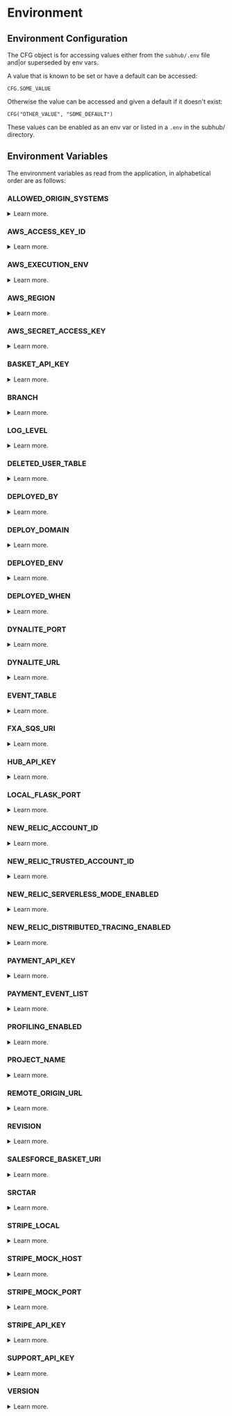 # Environment

## Environment Configuration

The CFG object is for accessing values either from the `subhub/.env` file and|or superseded by env vars.

A value that is known to be set or have a default can be accessed:

```
CFG.SOME_VALUE
```

Otherwise the value can be accessed and given a default if it doesn't exist:

```
CFG("OTHER_VALUE", "SOME_DEFAULT")
```

These values can be enabled as an env var or listed in a `.env` in the subhub/ directory.

## Environment Variables

The environment variables as read from the application, in alphabetical order are as follows:

### ALLOWED_ORIGIN_SYSTEMS
<details>
  <summary>Learn more.</summary>

  #### Allowed Origin Systems

  This list of values provides SubHub with a way of identifying the originating sending system,
  this was developed as a way of pre-planning for future SubHub customers.

</details>

### AWS_ACCESS_KEY_ID
<details>
  <summary>Learn more.</summary>

  #### AWS Access Key Identifier (ID)

  From reference 1,

  ```
  Access keys consist of two parts: an access key ID (for example, AKIAIOSFODNN7EXAMPLE) and a secret access key (for example, wJalrXUtnFEMI/K7MDENG/bPxRfiCYEXAMPLEKEY). You use access keys to sign programmatic requests that you make to AWS if you use AWS CLI commands (using the SDKs) or using AWS API operations
  ```

  ##### References
  1. [Access Keys (Access Key ID and Secret Access Key) ](https://docs.aws.amazon.com/general/latest/gr/aws-sec-cred-types.html#access-keys-and-secret-access-keys)

</details>

### AWS_EXECUTION_ENV
<details>
  <summary>Learn more.</summary>

  #### Amazon Web Services Execution Environment

</details>

### AWS_REGION
<details>
  <summary>Learn more.</summary>

  #### Amazon Web Services (AWS) Region

  From reference 1,

  ```
  Amazon EC2 is hosted in multiple locations world-wide. These locations are composed of Regions and Availability Zones. Each Region is a separate geographic area. Each Region has multiple, isolated locations known as Availability Zones.
  ```

  ##### References
  1. [Regions and Availability Zones](https://docs.aws.amazon.com/AWSEC2/latest/UserGuide/using-regions-availability-zones.html)
  1. [Available Regions](https://docs.aws.amazon.com/AWSEC2/latest/UserGuide/using-regions-availability-zones.html#concepts-available-regions)

</details>

### AWS_SECRET_ACCESS_KEY
<details>
  <summary>Learn more.</summary>

  #### Amazon Web Services Secret Access Key

  From reference 1,

  ```
  Access keys consist of two parts: an access key ID (for example, AKIAIOSFODNN7EXAMPLE) and a secret access key (for example, wJalrXUtnFEMI/K7MDENG/bPxRfiCYEXAMPLEKEY). You use access keys to sign programmatic requests that you make to AWS if you use AWS CLI commands (using the SDKs) or using AWS API operations
  ```

  ##### References
  1. [Access Keys (Access Key ID and Secret Access Key) ](https://docs.aws.amazon.com/general/latest/gr/aws-sec-cred-types.html#access-keys-and-secret-access-keys)

</details>

### BASKET_API_KEY
<details>
  <summary>Learn more.</summary>

  #### Basket Application Programming Interface (API) Key

  Valid API Key issued to SubHub to authenticate in API calls to the Mozilla Basket service.

</details>

### BRANCH
<details>
  <summary>Learn more.</summary>

  #### Version Control System (VCS) branch

  This is the branch name of the deployed code.  Should be available locally as well as when deployed to AWS Lambda.

</details>

### LOG_LEVEL
<details>
  <summary>Learn more.</summary>

  #### Log level of the application

  From reference 2,

  ```
  When you set a logging level in Python using the standard module, you’re telling the library you want to handle all events from that level on up. If you set the log level to INFO, it will include NOTSET, DEBUG, and INFO messages.
  ```

  ##### References
  1. [Python Logging Levels](https://docs.python.org/3/library/logging.html#logging-levels)
  2. [Ultimate Guide to Logging](https://www.loggly.com/ultimate-guide/python-logging-basics/)

</details>

### DELETED_USER_TABLE
<details>
  <summary>Learn more.</summary>

  #### Amazon Web Services, DynamoDB Users Table

  This environment variable is used for the sub and hub applications for the curation of users that have
  been deleted from the applications.  It is defaulted if not specified.  This is the common use case for
  local testing with `doit local`.

</details>

### DEPLOYED_BY
<details>
  <summary>Learn more.</summary>

  #### The name of the entity to deploy the environment.

  Ideally this would not be a human and done by a system such as a continuous deployment
  service such as TravisCI, CircleCI, or Jenkins.

</details>

### DEPLOY_DOMAIN
<details>
  <summary>Learn more.</summary>

  #### The domain entry of the deployed environment.

</details>

### DEPLOYED_ENV
<details>
  <summary>Learn more.</summary>

  #### DEPLOYED_ENV

  The deployment environment is determined by the branch name:
  - master: `prod`
  - stage/*: `stage`
  - qa/*: `qa`
  - *: `dev`

  There is a dev and fab environment available as well.  The determination of how this works in those
  cases is left open for future refinement.

</details>

### DEPLOYED_WHEN
<details>
  <summary>Learn more.</summary>

  #### DEPLOYED_WHEN

  This value provides the timestamp for when the application was deployed.

</details>


### DYNALITE_PORT
<details>
  <summary>Learn more.</summary>

   #### DYNALITE_PORT

   This value is used only when running `dynalite` locally.  Defaults to `8000`.

</details>

### DYNALITE_URL
<details>
  <summary>Learn more.</summary>

   #### DYNALITE_URL

   This configuration value is the fully qualified uniform resource
   locator (URL) for a dockerized instance of an API vending the
   AWS DynamDB interface.

</details>

### EVENT_TABLE
<details>
  <summary>Learn more.</summary>

  #### EVENT_TABLE

  This environment variable sets the name of the Amazon DynamoDB events table that is used by the hub
  application.  It is defaulted if not specified.  This is the common use case for
  local testing with `doit local`.

</details>

### FXA_SQS_URI
<details>
  <summary>Learn more.</summary>


</details>

### HUB_API_KEY
<details>
  <summary>Learn more.</summary>

  #### HUB_API_KEY

  API Key issued from Stripe to identify and validate calls originated from Stripe.

</details>

### LOCAL_FLASK_PORT
<details>
  <summary>Learn more.</summary>

  #### Flask server, local port

  This value is used only when running the `subhub` flask app locally.  It is defaulted to port, `5000`.

</details>

### NEW_RELIC_ACCOUNT_ID
<details>
  <summary>Learn more.</summary>


</details>

### NEW_RELIC_TRUSTED_ACCOUNT_ID
<details>
  <summary>Learn more.</summary>


</details>

### NEW_RELIC_SERVERLESS_MODE_ENABLED
<details>
  <summary>Learn more.</summary>


</details>

### NEW_RELIC_DISTRIBUTED_TRACING_ENABLED
<details>
  <summary>Learn more.</summary>


</details>

### PAYMENT_API_KEY
<details>
  <summary>Learn more.</summary>

  #### PAYMENT_API_KEY

  API Key issued to SubHub customers to authenticate transactions incoming to SubHub.


</details>

### PAYMENT_EVENT_LIST
<details>
  <summary>Learn more.</summary>

  #### PAYMENT_API_KEY

  List of Stripe webhook events that will be monitored by SubHub.  To be monitored
  by SubHub, the event must be in this list otherwise it will not be listened for by hub.

</details>

### PROFILING_ENABLED
<details>
  <summary>Learn more.</summary>

  #### PROFILING_ENABLED

  This is a Boolean flag to indicate if profiling is enabled in the application.

</details>

### PROJECT_NAME
<details>
  <summary>Learn more.</summary>

  #### PROJECT_NAME

  This is the project's name, `subhub`, as determined by the second part of the reposlug `mozilla/subhub`.

</details>

### REMOTE_ORIGIN_URL
<details>
  <summary>Learn more.</summary>

  #### REMOTE_ORIGIN_URL

  This is the git remote origin URL of the repository that you are presently in.

</details>

### REVISION
<details>
  <summary>Learn more.</summary>

  #### REVISION

  This is the 40 digit sha1 commit hash for the deployed code.  This is available in the git repo as well as
  when deployed to AWS Lambda.

</details>

### SALESFORCE_BASKET_URI
<details>
  <summary>Learn more.</summary>

  #### SALESFORCE_BASKET_URI

  A URL to send customer data to Mozilla Basket service.

</details>

### SRCTAR
<details>
  <summary>Learn more.</summary>


</details>

### STRIPE_LOCAL
<details>
  <summary>Learn more.</summary>


</details>

### STRIPE_MOCK_HOST
<details>
  <summary>Learn more.</summary>


</details>

### STRIPE_MOCK_PORT
<details>
  <summary>Learn more.</summary>


</details>

### STRIPE_API_KEY
<details>
  <summary>Learn more.</summary>

  #### Stripe API Key

  This value is used for production deployments as well as testing (testing key).

</details>

### SUPPORT_API_KEY
<details>
  <summary>Learn more.</summary>

  #### SUPPORT_API_KEY

  This is the support api key.  Defaults to `fake_support_api_key`

</details>

### VERSION
<details>
  <summary>Learn more.</summary>

  #### Application Version

  This is the `git describe --abbrev=7` value, useful for describing the code version.  This is available in the
  git repo as well as when deployed to AWS Lambda.

</details>
